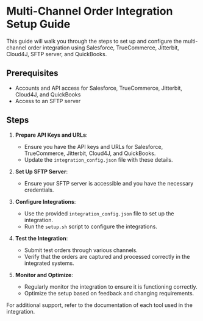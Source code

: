 # Multi-Channel Order Integration Setup Guide

This guide will walk you through the steps to set up and configure the multi-channel order integration using Salesforce, TrueCommerce, Jitterbit, Cloud4J, SFTP server, and QuickBooks.

## Prerequisites

- Accounts and API access for Salesforce, TrueCommerce, Jitterbit, Cloud4J, and QuickBooks
- Access to an SFTP server

## Steps

1. **Prepare API Keys and URLs**:
    - Ensure you have the API keys and URLs for Salesforce, TrueCommerce, Jitterbit, Cloud4J, and QuickBooks.
    - Update the `integration_config.json` file with these details.

2. **Set Up SFTP Server**:
    - Ensure your SFTP server is accessible and you have the necessary credentials.

3. **Configure Integrations**:
    - Use the provided `integration_config.json` file to set up the integration.
    - Run the `setup.sh` script to configure the integrations.

4. **Test the Integration**:
    - Submit test orders through various channels.
    - Verify that the orders are captured and processed correctly in the integrated systems.

5. **Monitor and Optimize**:
    - Regularly monitor the integration to ensure it is functioning correctly.
    - Optimize the setup based on feedback and changing requirements.

For additional support, refer to the documentation of each tool used in the integration.
